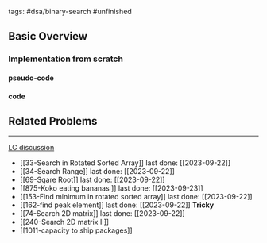 tags: #dsa/binary-search #unfinished 
## Basic Overview

### Implementation from scratch
#### pseudo-code

#### code

## Related Problems
---
[LC discussion](https://leetcode.com/discuss/study-guide/786126/Python-Powerful-Ultimate-Binary-Search-Template.-Solved-many-problems)

- [[33-Search in Rotated Sorted Array]] last done: [[2023-09-22]]
- [[34-Search Range]] last done: [[2023-09-22]]
- [[69-Sqare Root]] last done: [[2023-09-22]]
- [[875-Koko eating bananas ]] last done: [[2023-09-23]]
- [[153-Find minimum in rotated sorted array]] last done: [[2023-09-22]]
- [[162-find peak element]] last done: [[2023-09-22]] **Tricky**
- [[74-Search 2D matrix]] last done: [[2023-09-22]]
- [[240-Search 2D matrix II]]
- [[1011-capacity to ship packages]]

